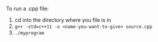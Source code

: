 To run a .cpp file:
1. cd into the directory where you file is in 
2. `g++ -std=c++11 -o <name-you-want-to-give> source.cpp`
3. `./myprogram`